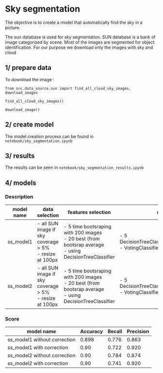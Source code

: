 # Sky segmentation

The objective is to create a model that automatically find the sky in a picture.

The sun database is used for sky segmentation. SUN database is a bank of image categorized by scene. Most of the images are segmented for object identification. For our purpose we download only the images with sky and cloud

## 1/ prepare data

To download the image : 

```
from src.data_source.sun import find_all_cloud_sky_images, download_images

find_all_cloud_sky_images()

download_image()
```

## 2/ create model 

The model creation process can be found in  `notebook/sky_segmentation.ipynb`

## 3/ results

The results can be seen in `notebook/sky_segmentation_results.ipynb`

## 4/ models

### Description

| model name | data selection                                              | features selection                                                                                             | model                                                             | Correction            |
|------------|-------------------------------------------------------------|----------------------------------------------------------------------------------------------------------------|-------------------------------------------------------------------|-----------------------|
| ss_model1    | - all SUN image if sky coverage > 5% <br> - resize at 100px | - 5 time bootsraping with 200 images <br> - 20 best (from bootsrap average <br> - using DecisionTreeClassifier | - 5 DecisionTreeClassifier(max_depth=10) <br> - VotingClassifier  | - opening with size 3 |
| ss_model2    | - all SUN image if sky coverage > 5% <br> - resize at 100px | - 5 time bootsraping with 200 images <br> - 20 best (from bootsrap average <br> - using DecisionTreeClassifier | - 5 DecisionTreeClassifier(max_depth=10) <br> - VotingClassifier  | - opening with size 3 |

### Score


| model name                 | Accuracy | Recall | Precision |
|----------------------------|----------|--------|-----------|
| ss_model1 without correction | 0.898    | 0.776  | 0.863     |
| ss_model1 with correction    | 0.90     | 0.722  | 0.920     |
| ss_model2 without correction | 0.90    | 0.784 | 0.874     |
| ss_model2 with correction    | 0.90     | 0.741  | 0.920     |


